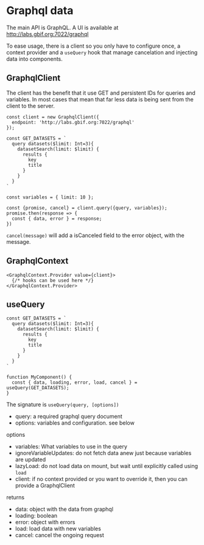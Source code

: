 # Graphql data
The main API is GraphQL. A UI is available at http://labs.gbif.org:7022/graphql

To ease usage, there is a client so you only have to configure once, a context provider and a `useQuery` hook that manage cancelation and injecting data into components.

## GraphqlClient
The client has the benefit that it use GET and persistent IDs for queries and variables. In most cases that mean that far less data is being sent from the client to the server.

```
const client = new GraphqlClient({
  endpoint: 'http://labs.gbif.org:7022/graphql'
});

const GET_DATASETS = `
  query datasets($limit: Int=3){
    datasetSearch(limit: $limit) {
      results {
        key
        title
      }
    }
  }
`

const variables = { limit: 10 };

const {promise, cancel} = client.query({query, variables});
promise.then(response => {
  const { data, error } = response;
})
```

`cancel(message)` will add a isCanceled field to the error object, with the message.

## GraphqlContext
```
<GraphqlContext.Provider value={client}>
  {/* hooks can be used here */}
</GraphqlContext.Provider>
```

## useQuery

```
const GET_DATASETS = `
  query datasets($limit: Int=3){
    datasetSearch(limit: $limit) {
      results {
        key
        title
      }
    }
  }
`

function MyComponent() {
  const { data, loading, error, load, cancel } = useQuery(GET_DATASETS);
}
```

The signature is `useQuery(query, [options])`
* query: a required graphql query document
* options: variables and configuration. see below

options
* variables: What variables to use in the query
* ignoreVariableUpdates: do not fetch data anew just because variables are updated
* lazyLoad: do not load data on mount, but wait until explicitly called using `load`
* client: if no context provided or you want to override it, then you can provide a GraphqlClient

returns
* data: object with the data from graphql
* loading: boolean
* error: object with errors
* load: load data with new variables
* cancel: cancel the ongoing request
